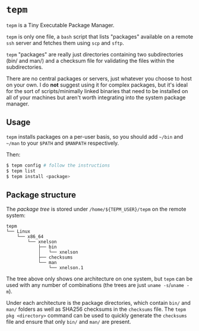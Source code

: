 `tepm`
======

`tepm` is a Tiny Executable Package Manager.

`tepm` is only one file, a `bash` script that lists "packages" available on a
remote `ssh` server and fetches them using `scp` and `sftp`.

`tepm` "packages" are really just directories containing two subdirectories (bin/
and man/) and a checksum file for validating the files within the
subdirectories.

There are no central packages or servers, just whatever you
choose to host on your own. I do **not** suggest using it for complex packages,
but it's ideal for the sort of scripts/minimally linked binaries that need to
be installed on all of your machines but aren't worth integrating into the
system package manager.

## Usage

`tepm` installs packages on a per-user basis, so you should add `~/bin` and
`~/man` to your `$PATH` and `$MANPATH` respectively.

Then:

```bash
$ tepm config # follow the instructions
$ tepm list
$ tepm install <package>
```

## Package structure

The *package tree* is stored under `/home/${TEPM_USER}/tepm` on the remote
system:

```
tepm
└── Linux
    └── x86_64
        └── xnelson
            ├── bin
            │   └── xnelson
            ├── checksums
            └── man
                └── xnelson.1
```

The tree above only shows one architecture on one system, but `tepm` can be used
with any number of combinations (the trees are just `uname -s`/`uname -m`).

Under each architecture is the package directories, which contain `bin/` and
`man/` folders as well as SHA256 checksums in the `checksums` file. The
`tepm pkg <directory>` command can be used to quickly generate the `checksums`
file and ensure that only `bin/` and `man/` are present.
